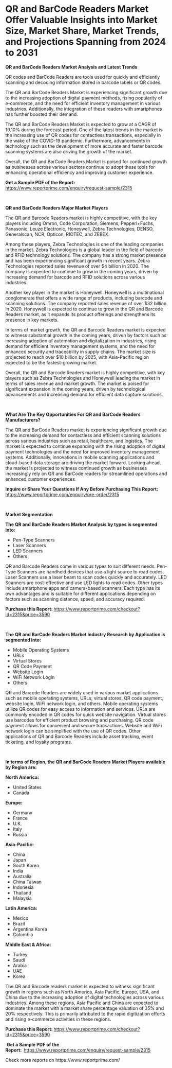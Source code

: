 <p><h1>QR and BarCode Readers Market Offer Valuable Insights into Market Size, Market Share, Market Trends, and Projections Spanning from 2024 to 2031</h1></p><p><strong>QR and BarCode Readers Market Analysis and Latest Trends</strong></p>
<p><p>QR codes and BarCode Readers are tools used for quickly and efficiently scanning and decoding information stored in barcode labels or QR codes. </p><p>The QR and BarCode Readers Market is experiencing significant growth due to the increasing adoption of digital payment methods, rising popularity of e-commerce, and the need for efficient inventory management in various industries. Additionally, the integration of these readers with smartphones has further boosted their demand.</p><p>The QR and BarCode Readers Market is expected to grow at a CAGR of 10.10% during the forecast period. One of the latest trends in the market is the increasing use of QR codes for contactless transactions, especially in the wake of the COVID-19 pandemic. Furthermore, advancements in technology such as the development of more accurate and faster barcode scanning systems are also driving the growth of the market.</p><p>Overall, the QR and BarCode Readers Market is poised for continued growth as businesses across various sectors continue to adopt these tools for enhancing operational efficiency and improving customer experience.</p></p>
<p><strong>Get a Sample PDF of the Report:&nbsp;</strong> <a href="https://www.reportprime.com/enquiry/request-sample/2315">https://www.reportprime.com/enquiry/request-sample/2315</a></p>
<p>&nbsp;</p>
<p><strong>QR and BarCode Readers Major Market Players</strong></p>
<p><p>The QR and Barcode Readers market is highly competitive, with the key players including Omron, Code Corporation, Siemens, Pepperl+Fuchs, Panasonic, Leuze Electronic, Honeywell, Zebra Technologies, DENSO, Generalscan, NCR, Opticon, RIOTEC, and ZEBEX.</p><p>Among these players, Zebra Technologies is one of the leading companies in the market. Zebra Technologies is a global leader in the field of barcode and RFID technology solutions. The company has a strong market presence and has been experiencing significant growth in recent years. Zebra Technologies reported sales revenue of over $4 billion in 2020. The company is expected to continue to grow in the coming years, driven by increasing demand for barcode and RFID solutions across various industries.</p><p>Another key player in the market is Honeywell. Honeywell is a multinational conglomerate that offers a wide range of products, including barcode and scanning solutions. The company reported sales revenue of over $32 billion in 2020. Honeywell is expected to continue to grow in the QR and Barcode Readers market, as it expands its product offerings and strengthens its presence in key markets.</p><p>In terms of market growth, the QR and Barcode Readers market is expected to witness substantial growth in the coming years, driven by factors such as increasing adoption of automation and digitalization in industries, rising demand for efficient inventory management systems, and the need for enhanced security and traceability in supply chains. The market size is projected to reach over $10 billion by 2025, with Asia-Pacific region expected to be the fastest-growing market.</p><p>Overall, the QR and Barcode Readers market is highly competitive, with key players such as Zebra Technologies and Honeywell leading the market in terms of sales revenue and market growth. The market is poised for significant expansion in the coming years, driven by technological advancements and increasing demand for efficient data capture solutions.</p></p>
<p>&nbsp;</p>
<p><strong>What Are The Key Opportunities For QR and BarCode Readers Manufacturers?</strong></p>
<p><p>The QR and BarCode Readers market is experiencing significant growth due to the increasing demand for contactless and efficient scanning solutions across various industries such as retail, healthcare, and logistics. The market is expected to continue expanding with the rising adoption of digital payment technologies and the need for improved inventory management systems. Additionally, innovations in mobile scanning applications and cloud-based data storage are driving the market forward. Looking ahead, the market is projected to witness continued growth as businesses increasingly rely on QR and BarCode readers for streamlined operations and enhanced customer experiences.</p></p>
<p><strong>Inquire or Share Your Questions If Any Before Purchasing This Report:</strong> <a href="https://www.reportprime.com/enquiry/pre-order/2315">https://www.reportprime.com/enquiry/pre-order/2315</a></p>
<p>&nbsp;</p>
<p><strong>Market Segmentation</strong></p>
<p><strong>The QR and BarCode Readers Market Analysis by types is segmented into:</strong></p>
<p><ul><li>Pen-Type Scanners</li><li>Laser Scanners</li><li>LED Scanners</li><li>Others</li></ul></p>
<p><p>QR and Barcode Readers come in various types to suit different needs. Pen-Type Scanners are handheld devices that use a light source to read codes. Laser Scanners use a laser beam to scan codes quickly and accurately. LED Scanners are cost-effective and use LED lights to read codes. Other types include smartphone apps and camera-based scanners. Each type has its own advantages and is suitable for different applications depending on factors such as scanning distance, speed, and accuracy required.</p></p>
<p><strong>Purchase this Report:&nbsp;</strong><a href="https://www.reportprime.com/checkout?id=2315&price=3590">https://www.reportprime.com/checkout?id=2315&price=3590</a></p>
<p>&nbsp;</p>
<p><strong>The QR and BarCode Readers Market Industry Research by Application is segmented into:</strong></p>
<p><ul><li>Mobile Operating Systems</li><li>URLs</li><li>Virtual Stores</li><li>QR Code Payment</li><li>Website Login</li><li>WiFi Network Login</li><li>Others</li></ul></p>
<p><p>QR and Barcode Readers are widely used in various market applications such as mobile operating systems, URLs, virtual stores, QR code payment, website login, WiFi network login, and others. Mobile operating systems utilize QR codes for easy access to information and services. URLs are commonly encoded in QR codes for quick website navigation. Virtual stores use barcodes for efficient product browsing and purchasing. QR code payment allows for convenient and secure transactions. Website and WiFi network login can be simplified with the use of QR codes. Other applications of QR and Barcode Readers include asset tracking, event ticketing, and loyalty programs.</p></p>
<p>&nbsp;</p>
<p><strong>In terms of Region, the QR and BarCode Readers Market Players available by Region are:</strong></p>
<p>
    <p> <strong> North America: </strong>
        <ul>
            <li>United States</li>
            <li>Canada</li>
        </ul>
        </p> 
    <p> <strong> Europe: </strong>
        <ul>
            <li>Germany</li>
            <li>France</li>
            <li>U.K.</li>
            <li>Italy</li>
            <li>Russia</li>
        </ul>
        </p> 
    <p> <strong> Asia-Pacific: </strong>
        <ul>
            <li>China</li>
            <li>Japan</li>
            <li>South Korea</li>
            <li>India</li>
            <li>Australia</li>
            <li>China Taiwan</li>
            <li>Indonesia</li>
            <li>Thailand</li>
            <li>Malaysia</li>
        </ul>
        </p> 
    <p> <strong> Latin America: </strong>
        <ul>
            <li>Mexico</li>
            <li>Brazil</li>
            <li>Argentina Korea</li>
            <li>Colombia</li>
        </ul>
        </p> 
    <p> <strong> Middle East & Africa: </strong>
        <ul>
            <li>Turkey</li>
            <li>Saudi</li>
            <li>Arabia</li>
            <li>UAE</li>
            <li>Korea</li>
        </ul>
    </p>
    </p>
<p><p>The QR and Barcode readers market is expected to witness significant growth in regions such as North America, Asia Pacific, Europe, USA, and China due to the increasing adoption of digital technologies across various industries. Among these regions, Asia Pacific and China are expected to dominate the market with a market share percentage valuation of 35% and 20% respectively. This is primarily attributed to the rapid digitization efforts and rising e-commerce activities in these regions.</p></p>
<p><strong>Purchase this Report: </strong><a href="https://www.reportprime.com/checkout?id=2315&price=3590">https://www.reportprime.com/checkout?id=2315&price=3590</a></p>
<p>&nbsp;<strong>Get a Sample PDF of the Report:&nbsp;&nbsp;</strong><a href="https://www.reportprime.com/enquiry/request-sample/2315">https://www.reportprime.com/enquiry/request-sample/2315</a></p>
<p><strong></strong></p>
<p>Check more reports on https://www.reportprime.com/</p>